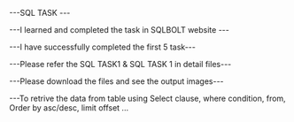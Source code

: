 ---SQL TASK ---

---I learned and completed the task in SQLBOLT website ---

---I have successfully completed the first 5 task---

---Please refer the SQL TASK1 & SQL TASK 1 in detail files---

---Please download the files and see the output images---

---To retrive the data from table using Select clause, where condition, from, Order by asc/desc, limit offset ...


